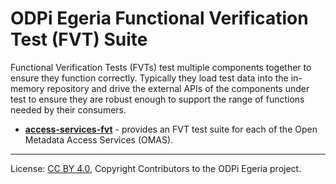 <!-- SPDX-License-Identifier: Apache-2.0 -->
<!-- Copyright Contributors to the ODPi Egeria project. -->
  
# ODPi Egeria Functional Verification Test (FVT) Suite
  
Functional Verification Tests (FVTs) test multiple components together to
ensure they function correctly.   Typically they load test data into the in-memory repository and drive the
external APIs of the components under test to ensure they are robust enough to support the range of functions
needed by their consumers.

* **[access-services-fvt](access-services-fvt)** - provides an FVT test suite for each of the Open Metadata Access Services (OMAS). 





----
License: [CC BY 4.0](https://creativecommons.org/licenses/by/4.0/),
Copyright Contributors to the ODPi Egeria project.

